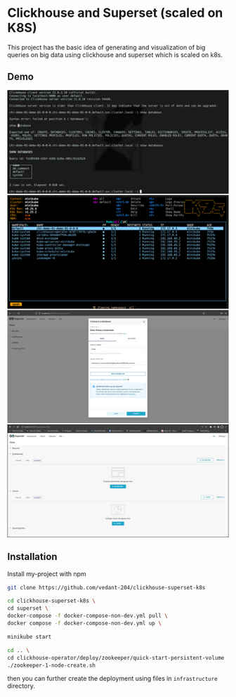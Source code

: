 
# Clickhouse and Superset (scaled on K8S)

This project has the basic idea of generating and visualization of big queries on big data using clickhouse and superset which is scaled on k8s.



## Demo

![alt clickhouse_local](https://github.com/vedant-204/clickhouse-superset-k8s/blob/dev/assets/clickhouse_local.png)
![alt k9s_dep_view](https://github.com/vedant-204/clickhouse-superset-k8s/blob/dev/assets/k9s_dep_view.png)
![alt superset_connection](https://github.com/vedant-204/clickhouse-superset-k8s/blob/dev/assets/superset_connection.png)
![alt superset_home_page](https://github.com/vedant-204/clickhouse-superset-k8s/blob/dev/assets/superset_home_page.png)



## Installation

Install my-project with npm

```bash
git clone https://github.com/vedant-204/clickhouse-superset-k8s
```

```bash
cd clickhouse-superset-k8s \
cd superset \ 
docker-compose -f docker-compose-non-dev.yml pull \
docker compose -f docker-compose-non-dev.yml up \
```

```bash
minikube start
```

```bash
cd .. \
cd clickhouse-operator/deploy/zookeeper/quick-start-persistent-volume
./zookeeper-1-node-create.sh
```

then you can further create the deployment using files in ```infrastructure``` directory.
